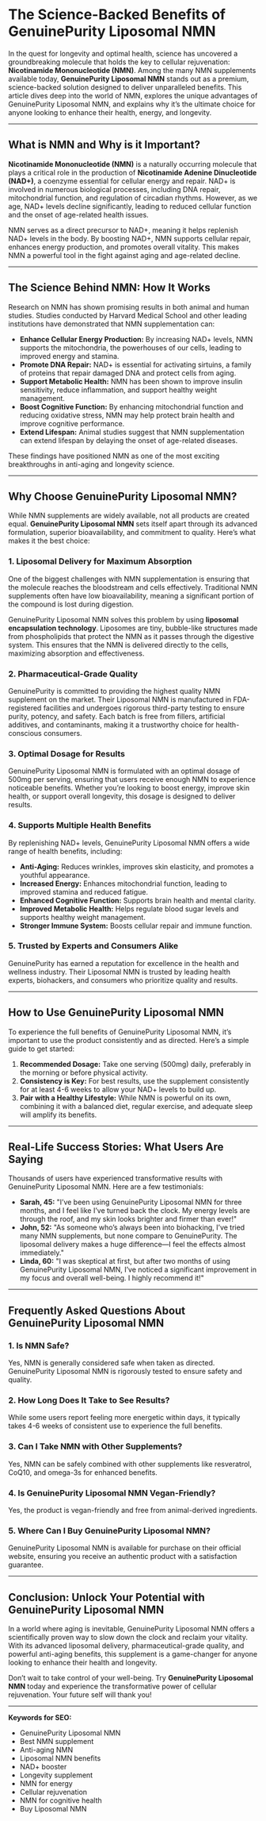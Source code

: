 # The Science-Backed Benefits of GenuinePurity Liposomal NMN

In the quest for longevity and optimal health, science has uncovered a groundbreaking molecule that holds the key to cellular rejuvenation: **Nicotinamide Mononucleotide (NMN)**. Among the many NMN supplements available today, **GenuinePurity Liposomal NMN** stands out as a premium, science-backed solution designed to deliver unparalleled benefits. This article dives deep into the world of NMN, explores the unique advantages of GenuinePurity Liposomal NMN, and explains why it’s the ultimate choice for anyone looking to enhance their health, energy, and longevity.

---

## What is NMN and Why is it Important?  

**Nicotinamide Mononucleotide (NMN)** is a naturally occurring molecule that plays a critical role in the production of **Nicotinamide Adenine Dinucleotide (NAD+)**, a coenzyme essential for cellular energy and repair. NAD+ is involved in numerous biological processes, including DNA repair, mitochondrial function, and regulation of circadian rhythms. However, as we age, NAD+ levels decline significantly, leading to reduced cellular function and the onset of age-related health issues.  

NMN serves as a direct precursor to NAD+, meaning it helps replenish NAD+ levels in the body. By boosting NAD+, NMN supports cellular repair, enhances energy production, and promotes overall vitality. This makes NMN a powerful tool in the fight against aging and age-related decline.  

---

## The Science Behind NMN: How It Works  

Research on NMN has shown promising results in both animal and human studies. Studies conducted by Harvard Medical School and other leading institutions have demonstrated that NMN supplementation can:  

- **Enhance Cellular Energy Production:** By increasing NAD+ levels, NMN supports the mitochondria, the powerhouses of our cells, leading to improved energy and stamina.  
- **Promote DNA Repair:** NAD+ is essential for activating sirtuins, a family of proteins that repair damaged DNA and protect cells from aging.  
- **Support Metabolic Health:** NMN has been shown to improve insulin sensitivity, reduce inflammation, and support healthy weight management.  
- **Boost Cognitive Function:** By enhancing mitochondrial function and reducing oxidative stress, NMN may help protect brain health and improve cognitive performance.  
- **Extend Lifespan:** Animal studies suggest that NMN supplementation can extend lifespan by delaying the onset of age-related diseases.  

These findings have positioned NMN as one of the most exciting breakthroughs in anti-aging and longevity science.  

---

## Why Choose GenuinePurity Liposomal NMN?  

While NMN supplements are widely available, not all products are created equal. **GenuinePurity Liposomal NMN** sets itself apart through its advanced formulation, superior bioavailability, and commitment to quality. Here’s what makes it the best choice:  

### 1. Liposomal Delivery for Maximum Absorption  
One of the biggest challenges with NMN supplementation is ensuring that the molecule reaches the bloodstream and cells effectively. Traditional NMN supplements often have low bioavailability, meaning a significant portion of the compound is lost during digestion.  

GenuinePurity Liposomal NMN solves this problem by using **liposomal encapsulation technology**. Liposomes are tiny, bubble-like structures made from phospholipids that protect the NMN as it passes through the digestive system. This ensures that the NMN is delivered directly to the cells, maximizing absorption and effectiveness.  

### 2. Pharmaceutical-Grade Quality  
GenuinePurity is committed to providing the highest quality NMN supplement on the market. Their Liposomal NMN is manufactured in FDA-registered facilities and undergoes rigorous third-party testing to ensure purity, potency, and safety. Each batch is free from fillers, artificial additives, and contaminants, making it a trustworthy choice for health-conscious consumers.  

### 3. Optimal Dosage for Results  
GenuinePurity Liposomal NMN is formulated with an optimal dosage of 500mg per serving, ensuring that users receive enough NMN to experience noticeable benefits. Whether you’re looking to boost energy, improve skin health, or support overall longevity, this dosage is designed to deliver results.  

### 4. Supports Multiple Health Benefits  
By replenishing NAD+ levels, GenuinePurity Liposomal NMN offers a wide range of health benefits, including:  
- **Anti-Aging:** Reduces wrinkles, improves skin elasticity, and promotes a youthful appearance.  
- **Increased Energy:** Enhances mitochondrial function, leading to improved stamina and reduced fatigue.  
- **Enhanced Cognitive Function:** Supports brain health and mental clarity.  
- **Improved Metabolic Health:** Helps regulate blood sugar levels and supports healthy weight management.  
- **Stronger Immune System:** Boosts cellular repair and immune function.  

### 5. Trusted by Experts and Consumers Alike  
GenuinePurity has earned a reputation for excellence in the health and wellness industry. Their Liposomal NMN is trusted by leading health experts, biohackers, and consumers who prioritize quality and results.  

---

## How to Use GenuinePurity Liposomal NMN  

To experience the full benefits of GenuinePurity Liposomal NMN, it’s important to use the product consistently and as directed. Here’s a simple guide to get started:  

1. **Recommended Dosage:** Take one serving (500mg) daily, preferably in the morning or before physical activity.  
2. **Consistency is Key:** For best results, use the supplement consistently for at least 4-6 weeks to allow your NAD+ levels to build up.  
3. **Pair with a Healthy Lifestyle:** While NMN is powerful on its own, combining it with a balanced diet, regular exercise, and adequate sleep will amplify its benefits.  

---

## Real-Life Success Stories: What Users Are Saying  

Thousands of users have experienced transformative results with GenuinePurity Liposomal NMN. Here are a few testimonials:  

- **Sarah, 45:** "I’ve been using GenuinePurity Liposomal NMN for three months, and I feel like I’ve turned back the clock. My energy levels are through the roof, and my skin looks brighter and firmer than ever!"  
- **John, 52:** "As someone who’s always been into biohacking, I’ve tried many NMN supplements, but none compare to GenuinePurity. The liposomal delivery makes a huge difference—I feel the effects almost immediately."  
- **Linda, 60:** "I was skeptical at first, but after two months of using GenuinePurity Liposomal NMN, I’ve noticed a significant improvement in my focus and overall well-being. I highly recommend it!"  

---

## Frequently Asked Questions About GenuinePurity Liposomal NMN  

### 1. Is NMN Safe?  
Yes, NMN is generally considered safe when taken as directed. GenuinePurity Liposomal NMN is rigorously tested to ensure safety and quality.  

### 2. How Long Does It Take to See Results?  
While some users report feeling more energetic within days, it typically takes 4-6 weeks of consistent use to experience the full benefits.  

### 3. Can I Take NMN with Other Supplements?  
Yes, NMN can be safely combined with other supplements like resveratrol, CoQ10, and omega-3s for enhanced benefits.  

### 4. Is GenuinePurity Liposomal NMN Vegan-Friendly?  
Yes, the product is vegan-friendly and free from animal-derived ingredients.  

### 5. Where Can I Buy GenuinePurity Liposomal NMN?  
GenuinePurity Liposomal NMN is available for purchase on their official website, ensuring you receive an authentic product with a satisfaction guarantee.  

---

## Conclusion: Unlock Your Potential with GenuinePurity Liposomal NMN  

In a world where aging is inevitable, GenuinePurity Liposomal NMN offers a scientifically proven way to slow down the clock and reclaim your vitality. With its advanced liposomal delivery, pharmaceutical-grade quality, and powerful anti-aging benefits, this supplement is a game-changer for anyone looking to enhance their health and longevity.  

Don’t wait to take control of your well-being. Try **GenuinePurity Liposomal NMN** today and experience the transformative power of cellular rejuvenation. Your future self will thank you!  

---

**Keywords for SEO:**  
- GenuinePurity Liposomal NMN  
- Best NMN supplement  
- Anti-aging NMN  
- Liposomal NMN benefits  
- NAD+ booster  
- Longevity supplement  
- NMN for energy  
- Cellular rejuvenation  
- NMN for cognitive health  
- Buy Liposomal NMN  